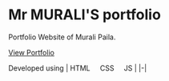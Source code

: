 # Mr MURALI'S portfolio

Portfolio Website of Murali Paila.

[View Portfolio](https://murali127.github.io/li-s_cv/)

Developed using
| HTML&nbsp;&nbsp;&nbsp;&nbsp;&nbsp;CSS&nbsp;&nbsp;&nbsp;&nbsp;&nbsp;JS |
|-|
